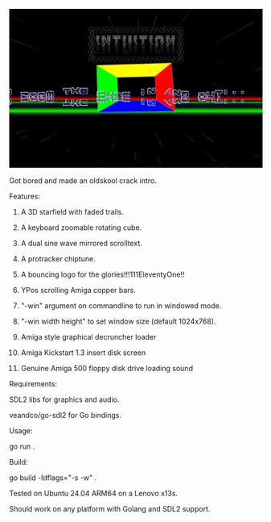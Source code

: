 ![Golang crack intro](cubeintro.png "cubeintro")

Got bored and made an oldskool crack intro.

Features:

1. A 3D starfield with faded trails.

2. A keyboard zoomable rotating cube.

3. A dual sine wave mirrored scrolltext.

4. A protracker chiptune.

5. A bouncing logo for the glories!!!111EleventyOne!!

6. YPos scrolling Amiga copper bars.

7. "-win" argument on commandline to run in windowed mode.

8. "-win width height" to set window size (default 1024x768).

9. Amiga style graphical decruncher loader 

10. Amiga Kickstart 1.3 insert disk screen

11. Genuine Amiga 500 floppy disk drive loading sound



Requirements:

SDL2 libs for graphics and audio.

veandco/go-sdl2 for Go bindings.



Usage:

go run .



Build:

go build -ldflags="-s -w" .



Tested on Ubuntu 24.04 ARM64 on a Lenovo x13s.

Should work on any platform with Golang and SDL2 support.